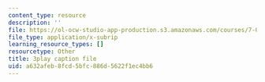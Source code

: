 ```yaml
---
content_type: resource
description: ''
file: https://ol-ocw-studio-app-production.s3.amazonaws.com/courses/7-016-introductory-biology-fall-2018/a632afeb8fcd5bfc886d5622f1ec4bb6_CALYA11terw.vtt
file_type: application/x-subrip
learning_resource_types: []
resourcetype: Other
title: 3play caption file
uid: a632afeb-8fcd-5bfc-886d-5622f1ec4bb6
---
```

